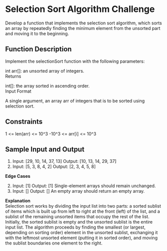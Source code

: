 

# Selection Sort Algorithm Challenge


Develop a function that implements the selection sort algorithm, which sorts an array by repeatedly finding the minimum element from the unsorted part and moving it to the beginning.


## Function Description


Implement the selectionSort function with the following parameters:

int arr[]: an unsorted array of integers.  
Returns

int[]: the array sorted in ascending order.  
Input Format

A single argument, an array arr of integers that is to be sorted using selection sort.


## Constraints


1 <= len(arr) <= 10^3 -10^3 <= arr[i] <= 10^3

## Sample Input and Output

1. Input: [29, 10, 14, 37, 13]
   Output: [10, 13, 14, 29, 37]
2. Input: [5, 3, 8, 4, 2]
   Output: [2, 3, 4, 5, 8]

**Edge Cases**

2. Input: [1]
   Output: [1]
   Single-element arrays should remain unchanged.
3. Input: []
   Output: []
   An empty array should return an empty array.

**Explanation**  
Selection sort works by dividing the input list into two parts: a sorted sublist of items which is built up from left to right at the front (left) of the list, and a sublist of the remaining unsorted items that occupy the rest of the list. Initially, the sorted sublist is empty and the unsorted sublist is the entire input list. The algorithm proceeds by finding the smallest (or largest, depending on sorting order) element in the unsorted sublist, exchanging it with the leftmost unsorted element (putting it in sorted order), and moving the sublist boundaries one element to the right.
